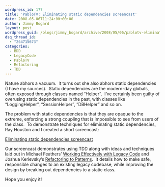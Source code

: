 ```yaml
---
wordpress_id: 177
title: 'PabloTV: Eliminating static dependencies screencast'
date: 2008-05-06T11:24:00+00:00
author: Jimmy Bogard
layout: post
wordpress_guid: /blogs/jimmy_bogard/archive/2008/05/06/pablotv-eliminating-static-dependencies-screencast.aspx
dsq_thread_id:
  - "264715673"
categories:
  - BDD
  - LegacyCode
  - PabloTV
  - Refactoring
  - TDD
---
```

Nature abhors a vacuum.&nbsp; It turns out she also abhors static dependencies (I have my sources).&nbsp; Static dependencies are the modern-day globals, often exposed through classes named &#8220;Helper&#8221;.&nbsp; I&#8217;ve certainly been guilty of overusing static dependencies in the past, with classes like &#8220;LoggingHelper&#8221;, &#8220;SessionHelper&#8221;, &#8220;DBHelper&#8221; and so on.

The problem with static dependencies is that they are opaque to the extreme, enforcing a strong coupling that is impossible to see from users of the class.&nbsp; To demonstrate techniques for eliminating static dependencies, Ray Houston and I created a short screencast:

[Eliminating static dependencies screencast](http://screencasts.lostechies.com/screencasts/rhouston/EliminatingStaticDependencies/EliminatingStaticDependencies.htm)

Our screencast demonstrates using TDD along with ideas and techniques laid out in Michael Feathers&#8217; [Working Effectively with Legacy Code](http://www.amazon.com/Working-Effectively-Legacy-Robert-Martin/dp/0131177052) and Joshua Kerievsky&#8217;s [Refactoring to Patterns](http://www.amazon.com/Refactoring-Patterns-Addison-Wesley-Signature-Kerievsky/dp/0321213351).&nbsp; It details how to make safe, responsible changes to an existing legacy codebase, while improving the design by breaking out dependencies to a static class.

Hope you enjoy it!